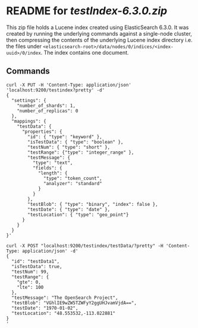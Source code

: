 # README for _testIndex-6.3.0.zip_

This zip file holds a Lucene index created using ElasticSearch 6.3.0.
It was created by running the underlying commands against a single-node cluster,
then compressing the contents of the underlying Lucene index directory i.e.
the files under `<elasticsearch-root>/data/nodes/0/indices/<index-uuid>/0/index`.
The index contains one document.

## Commands

```
curl -X PUT -H 'Content-Type: application/json' 'localhost:9200/testindex?pretty' -d'
{
  "settings": {
    "number_of_shards": 1,
    "number_of_replicas": 0
  },
  "mappings": {
    "testData": {
      "properties": {
        "id": { "type": "keyword" },
        "isTestData": { "type": "boolean" },
        "testNum": { "type": "short" },
        "testRange": {"type": "integer_range" },
        "testMessage": {
          "type": "text",
          "fields": {
            "length": {
              "type": "token_count",
              "analyzer": "standard"
            }
          }
        },
        "testBlob": { "type": "binary", "index": false },
        "testDate": { "type": "date" },
        "testLocation": { "type": "geo_point"}
      }
    }
  }
}'

curl -X POST "localhost:9200/testindex/testData/?pretty" -H 'Content-Type: application/json' -d'
{
  "id": "testData1",
  "isTestData": true,
  "testNum": 99,
  "testRange": {
    "gte": 0,
    "lte": 100
  },
  "testMessage": "The OpenSearch Project",
  "testBlob": "VGhlIE9wZW5TZWFyY2ggUHJvamVjdA==",
  "testDate": "1970-01-02",
  "testLocation": "48.553532,-113.022881"
}
'
```
